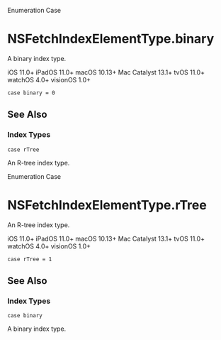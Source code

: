 Enumeration Case

# NSFetchIndexElementType.binary

A binary index type.

iOS 11.0+  iPadOS 11.0+  macOS 10.13+  Mac Catalyst 13.1+  tvOS 11.0+  watchOS
4.0+  visionOS 1.0+

    
    
    case binary = 0

## See Also

### Index Types

`case rTree`

An R-tree index type.

Enumeration Case

# NSFetchIndexElementType.rTree

An R-tree index type.

iOS 11.0+  iPadOS 11.0+  macOS 10.13+  Mac Catalyst 13.1+  tvOS 11.0+  watchOS
4.0+  visionOS 1.0+

    
    
    case rTree = 1

## See Also

### Index Types

`case binary`

A binary index type.

